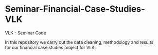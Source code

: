 # Seminar-Financial-Case-Studies-VLK
VLK - Seminar Code

In this repository we carry out the data cleaning, methodology and results for our financial case studies project for VLK. 
